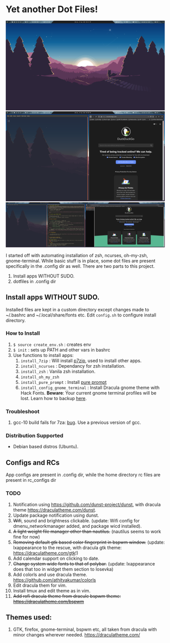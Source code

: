 # Yet another Dot Files!

![Polybar](https://github.com/AkashKrDutta/mydotfiles/blob/master/extra/ss-1.png)
![BSPWM](https://github.com/AkashKrDutta/mydotfiles/blob/master/extra/ss-2.png)
![Multi Monitor BSPWM](https://github.com/AkashKrDutta/mydotfiles/blob/master/extra/ss-3.png)

I started off with automating installation of zsh, ncurses, oh-my-zsh, gnome-terminal. While basic stuff is in place, some dot files are present specifically in the .config dir as well. 
There are two parts to this project.
1. Install apps WITHOUT SUDO.
2. dotfiles in .config dir

## Install apps WITHOUT SUDO.

Installed files are kept in a custom directory except changes made to ~/.bashrc and ~/.local/share/fonts etc.
Edit `config.sh` to configure install directory.

### How to Install

1. `$ source create_env.sh` : creates env
1. `$ init` : sets up PATH and other vars in bashrc
1. Use functions to install apps:
    1. `install_7zip` : Will install [p7zip](https://www.7-zip.org/download.html), used to install other apps.
    2. `install_ncurses` : Dependancy for zsh installation.
    3. `install_zsh` : Vanila zsh installation.
    4. `install_oh_my_zsh`
    5. `install_pure_prompt` : Install [pure prompt](https://github.com/sindresorhus/pure)
    6. `install_config_gnome_terminal` :  Install Dracula gnome theme with Hack Fonts. **Beware**: Your current gnome terminal profiles will be lost. Learn how to backup [here](https://unix.stackexchange.com/questions/448811/how-to-export-a-gnome-terminal-profile).

### Troubleshoot

1. gcc-10 build fails for 7za: [bug](https://sourceforge.net/p/p7zip/bugs/226/). Use a previous version of gcc.


### Distribution Supported
* Debian based distros (Ubuntu).

## Configs and RCs
App configs are present in .config dir, while the home directory rc files are present in rc_configs dir

### TODO
1. Notification using https://github.com/dunst-project/dunst, with dracula theme https://draculatheme.com/dunst.
2. Update package notification using dunst.
3. ~~Wifi~~, sound and brightness clickable. (update: Wifi config for dmenu_networkmanager added, and package wicd installed).
4. ~~A light weight file manager other than nautilus.~~ (nautilus seems to work fine for now)
5. ~~Removing default gtk based color fingerprint in bspwm window.~~ (update: lxappearance to the rescue, with dracula gtk theme: https://draculatheme.com/gtk!)
6. Add calendar support on clicking to date.
7. ~~Change system wide fonts to that of polybar.~~ (update: lxappearance does that too in widget them section to Iosevka)
8. Add colorls and use dracula theme. https://github.com/athityakumar/colorls
9. Edit dracula them for vim. 
10. Install tmux and edit theme as in vim.
11. ~~Add rofi dracula theme from dracule bspwm theme: https://draculatheme.com/bspwm~~


## Themes used:
1. GTK, firefox, gnome-terminal, bspwm etc, all taken from dracula with minor changes wherever needed. https://draculatheme.com/
